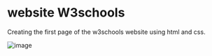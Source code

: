 # website W3schools
Creating the first page of the w3schools website using html and css.

![image](https://user-images.githubusercontent.com/88374481/213886233-45524e1a-8cf9-4f7b-bc8f-7863aa2cde43.png)

